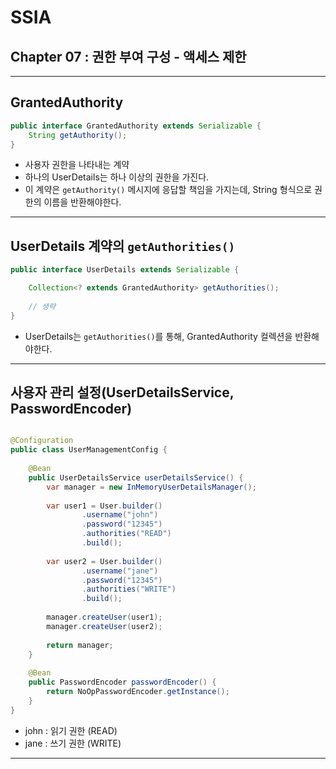 # SSIA
## Chapter 07 : 권한 부여 구성 - 액세스 제한

---

## GrantedAuthority
```java
public interface GrantedAuthority extends Serializable {
	String getAuthority();
}
```
- 사용자 권한을 나타내는 계약
- 하나의 UserDetails는 하나 이상의 권한을 가진다.
- 이 계약은 `getAuthority()` 메시지에 응답할 책임을 가지는데, String 형식으로 권한의 이름을 반환해야한다.

---

## UserDetails 계약의 `getAuthorities()`
```java
public interface UserDetails extends Serializable {

	Collection<? extends GrantedAuthority> getAuthorities();
    
    // 생략
}
```
- UserDetails는 `getAuthorities()`를 통해, GrantedAuthority 컬렉션을 반환해야한다.

---

## 사용자 관리 설정(UserDetailsService, PasswordEncoder)
```java

@Configuration
public class UserManagementConfig {
    
    @Bean
    public UserDetailsService userDetailsService() {
        var manager = new InMemoryUserDetailsManager();
        
        var user1 = User.builder()
                .username("john")
                .password("12345")
                .authorities("READ")
                .build();
        
        var user2 = User.builder()
                .username("jane")
                .password("12345")
                .authorities("WRITE")
                .build();
        
        manager.createUser(user1);
        manager.createUser(user2);
        
        return manager;
    }
    
    @Bean
    public PasswordEncoder passwordEncoder() {
        return NoOpPasswordEncoder.getInstance();
    }
}
```
- john : 읽기 권한 (READ)
- jane : 쓰기 권한 (WRITE)

---
